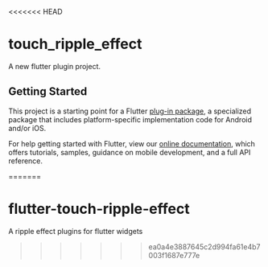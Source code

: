 <<<<<<< HEAD
# touch_ripple_effect

A new flutter plugin project.

## Getting Started

This project is a starting point for a Flutter
[plug-in package](https://flutter.dev/developing-packages/),
a specialized package that includes platform-specific implementation code for
Android and/or iOS.

For help getting started with Flutter, view our
[online documentation](https://flutter.dev/docs), which offers tutorials,
samples, guidance on mobile development, and a full API reference.

=======
# flutter-touch-ripple-effect
A ripple effect plugins for flutter widgets
>>>>>>> ea0a4e3887645c2d994fa61e4b7003f1687e777e
